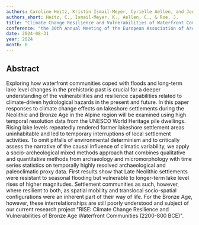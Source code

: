 ```yaml
---
authors: Caroline Heitz, Kristin Ismail-Meyer, Cyrielle Aellen, and Joe Roe 
authors_short: Heitz, C., Ismail-Meyer, K., Aellen, C., & Roe, J.
title: "Climate Change Resilience and Vulnerabilities of Waterfront Communities – Mixed Methods Research on 'Pile Dwellings' around the Alps (4000-800 BCE)"
conference: "the 30th Annual Meeting of the European Association of Archaeologists (EAA), Rome, 28-31 August 2024"
date: 2024-08-31
year: 2024
month: 8
---
```


## Abstract

Exploring how waterfront communities coped with floods and long-term lake level changes in the prehistoric past is crucial for a deeper understanding of the vulnerabilities and resilience capabilities related to climate-driven hydrological hazards in the present and future. In this paper responses to climate change effects on lakeshore settlements during the Neolithic and Bronze Age in the Alpine region will be examined using high temporal resolution data from the UNESCO World Heritage pile dwellings. Rising lake levels repeatedly rendered former lakeshore settlement areas uninhabitable and led to temporary interruptions of local settlement activities. To omit pitfalls of environmental determinism and to critically assess the narrative of the causal influence of climatic variability, we apply a socio-archeological mixed methods approach that combines qualitative and quantitative methods from archaeology and micromorphology with time series statistics on temporally highly resolved archaeological and paleoclimatic proxy data. First results show that Late Neolithic settlements were resistant to seasonal flooding but vulnerable to longer-term lake level rises of higher magnitudes. Settlement communities as such, however, where resilient to both, as spatial mobility and translocal socio-spatial configurations were an inherent part of their way of life. For the Bronze Age, however, these interrelationships are still poorly understood and subject of our current research project "RISE: Climate Change Resilience and Vulnerabilities of Bronze Age Waterfront Communities (2200-800 BCE)".
